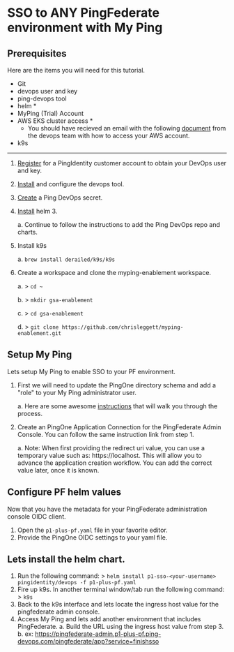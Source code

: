 # SSO to ANY PingFederate environment with My Ping

## Prerequisites

Here are the items you will need for this tutorial.

- Git
- devops user and key
- ping-devops tool
- helm *
- MyPing (Trial) Account
- AWS EKS cluster access *
  - You should have recieved an email with the following [document](https://docs.google.com/document/d/10OGI2qPOt_T3kJCkitgmaIgagEz4zT_37w636Msgz9I/edit?usp=sharing) from the devops team with how to access your AWS account.
- k9s

---

1. [Register](https://pingidentity-devops.gitbook.io/devops/getstarted/prod-license#obtaining-a-ping-identity-devops-user-and-key) for a PingIdentity customer account to obtain your DevOps user and key.
2. [Install](https://pingidentity-devops.gitbook.io/devops/devopsutils/pingdevopsutil#installation-and-upgrades) and configure the devops tool.
3. [Create](https://helm.pingidentity.com/getting-started/#create-ping-devops-secret) a Ping DevOps secret.
4. [Install](https://helm.pingidentity.com/getting-started/#install-helm-3) helm 3.
   
   a. Continue to follow the instructions to add the Ping DevOps repo and charts.   
5. Install k9s
   
   a. `brew install derailed/k9s/k9s`
6. Create a workspace and clone the myping-enablement workspace.
   
   a. > `cd ~ `

   b. > `mkdir gsa-enablement`

   c. > `cd gsa-enablement`
   
   d. > `git clone https://github.com/chrisleggett/myping-enablement.git`

## Setup My Ping

Lets setup My Ping to enable SSO to your PF environment.

1. First we will need to update the PingOne directory schema and add a "role" to your My Ping administrator user.
   
    a. Here are some awesome [instructions](https://confluence.pingidentity.com/display/~aldenshiverick/My+Ping+SSO+to+PingFederate) that will walk you through the process.
2. Create an PingOne Application Connection for the PingFederate Admin Console. You can follow the same instruction link from step 1.
   
    a. Note: When first providing the redirect uri value, you can use a temporary value such as: https://localhost. This will allow you to advance the application creation workflow. You can add the correct value later, once it is known.

## Configure PF helm values

Now that you have the metadata for your PingFederate administration console OIDC client.

1. Open the `p1-plus-pf.yaml` file in your favorite editor.
2. Provide the PingOne OIDC settings to your yaml file.

## Lets install the helm chart.

 1. Run the following command: > `helm install p1-sso-<your-username> pingidentity/devops -f p1-plus-pf.yaml`
 2. Fire up k9s. In another terminal window/tab run the following command:  > `k9s`
 3. Back to the k9s interface and lets locate the ingress host value for the pingfederate admin console.
 4. Access My Ping and lets add another environment that includes PingFederate. 
    a. Build the URL using the ingress host value from step 3.
    b. ex: https://pingfederate-admin.p1-plus-pf.ping-devops.com/pingfederate/app?service=finishsso




